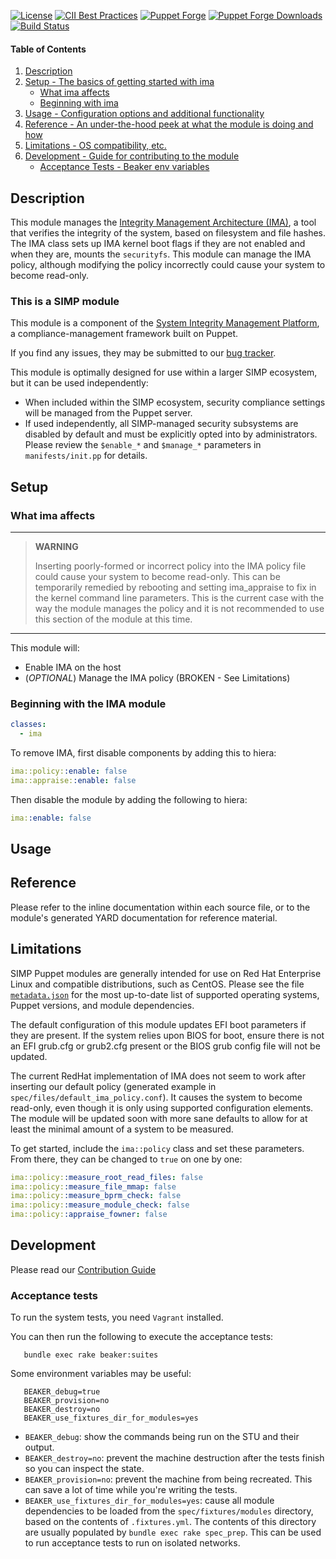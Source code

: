 [![License](http://img.shields.io/:license-apache-blue.svg)](http://www.apache.org/licenses/LICENSE-2.0.html)
[![CII Best Practices](https://bestpractices.coreinfrastructure.org/projects/73/badge)](https://bestpractices.coreinfrastructure.org/projects/73)
[![Puppet Forge](https://img.shields.io/puppetforge/v/simp/ima.svg)](https://forge.puppetlabs.com/simp/ima)
[![Puppet Forge Downloads](https://img.shields.io/puppetforge/dt/simp/ima.svg)](https://forge.puppetlabs.com/simp/ima)
[![Build Status](https://travis-ci.org/simp/pupmod-simp-ima.svg)](https://travis-ci.org/simp/pupmod-simp-ima)

#### Table of Contents

1. [Description](#description)
2. [Setup - The basics of getting started with ima](#setup)
    * [What ima affects](#what-ima-affects)
    * [Beginning with ima](#beginning-with-the-ima-module)
3. [Usage - Configuration options and additional functionality](#usage)
4. [Reference - An under-the-hood peek at what the module is doing and how](#reference)
5. [Limitations - OS compatibility, etc.](#limitations)
6. [Development - Guide for contributing to the module](#development)
    * [Acceptance Tests - Beaker env variables](#acceptance-tests)


## Description

This module manages the [Integrity Management Architecture (IMA)](https://sourceforge.net/p/linux-ima/wiki/Home/),
a tool that verifies the integrity of the system, based on filesystem 
and file hashes. The IMA class sets up IMA kernel boot flags if
they are not enabled and when they are, mounts the `securityfs`. This module can
manage the IMA policy, although modifying the policy incorrectly could cause
your system to become read-only.


### This is a SIMP module

This module is a component of the [System Integrity Management Platform](https://github.com/NationalSecurityAgency/SIMP), a compliance-management framework built on Puppet.

If you find any issues, they may be submitted to our [bug tracker](https://simp-project.atlassian.net/).

This module is optimally designed for use within a larger SIMP ecosystem, but it can be used independently:

 * When included within the SIMP ecosystem, security compliance settings will be managed from the Puppet server.
 * If used independently, all SIMP-managed security subsystems are disabled by default and must be explicitly opted into by administrators.  Please review the `$enable_*` and `$manage_*` parameters in `manifests/init.pp` for details.


## Setup


### What ima affects

--------------------------------------------------------------------------------
> **WARNING**
>
> Inserting poorly-formed or incorrect policy into the IMA policy file could
> cause your system to become read-only. This can be temporarily remedied by
> rebooting and setting ima_appraise to fix in the kernel command line
> parameters. This is the current case with the way the module manages the
> policy and it is not recommended to use this section of the module at this
> time.

--------------------------------------------------------------------------------

This module will:
*  Enable IMA on the host
  * (*OPTIONAL*) Manage the IMA policy (BROKEN - See Limitations)


### Beginning with the IMA module

```yaml
classes:
  - ima
```

To remove IMA, first disable components by adding this to hiera:

```yaml
ima::policy::enable: false
ima::appraise::enable: false
```

Then disable the module by adding the following to hiera:
```yaml
ima::enable: false
```

## Usage

## Reference

Please refer to the inline documentation within each source file, or to the
module's generated YARD documentation for reference material.


## Limitations

SIMP Puppet modules are generally intended for use on Red Hat Enterprise Linux
and compatible distributions, such as CentOS. Please see the file
[`metadata.json`](./metadata.json) for the most up-to-date list of
supported operating systems, Puppet versions, and module dependencies.

The default configuration of this module updates EFI boot parameters if they are 
present. If the system relies upon BIOS for boot, ensure there is not an EFI
grub.cfg or grub2.cfg present or the BIOS grub config file will not be updated.

The current RedHat implementation of IMA does not seem to work after inserting
our default policy (generated example in `spec/files/default_ima_policy.conf`).
It causes the system to become read-only, even though it is only using supported
configuration elements. The module will be updated soon with more sane defaults
to allow for at least the minimal amount of a system to be measured.

To get started, include the `ima::policy` class and set these parameters.
From there, they can be changed to `true` on one by one:

```yaml
ima::policy::measure_root_read_files: false
ima::policy::measure_file_mmap: false
ima::policy::measure_bprm_check: false
ima::policy::measure_module_check: false
ima::policy::appraise_fowner: false
```

## Development

Please read our [Contribution Guide](https://simp.readthedocs.io/en/master/contributors_guide/Contribution_Procedure.html)


### Acceptance tests

To run the system tests, you need `Vagrant` installed.

You can then run the following to execute the acceptance tests:

```shell
   bundle exec rake beaker:suites
```

Some environment variables may be useful:

```shell
   BEAKER_debug=true
   BEAKER_provision=no
   BEAKER_destroy=no
   BEAKER_use_fixtures_dir_for_modules=yes
```

*  ``BEAKER_debug``: show the commands being run on the STU and their output.
*  ``BEAKER_destroy=no``: prevent the machine destruction after the tests
   finish so you can inspect the state.
*  ``BEAKER_provision=no``: prevent the machine from being recreated.  This can
   save a lot of time while you're writing the tests.
*  ``BEAKER_use_fixtures_dir_for_modules=yes``: cause all module dependencies
   to be loaded from the ``spec/fixtures/modules`` directory, based on the
   contents of ``.fixtures.yml``. The contents of this directory are usually
   populated by ``bundle exec rake spec_prep``. This can be used to run
   acceptance tests to run on isolated networks.
